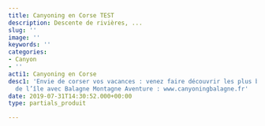 ```yaml
---
title: Canyoning en Corse TEST
description: Descente de rivières, ...
slug: ''
image: ''
keywords: ''
categories:
- Canyon
- ''
acti1: Canyoning en Corse
desc1: 'Envie de corser vos vacances : venez faire découvrir les plus belles rivières
  de l’île avec Balagne Montagne Aventure : www.canyoningbalagne.fr'
date: 2019-07-31T14:30:52.000+00:00
type: partials_produit

---
```

